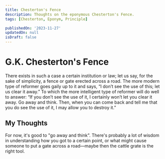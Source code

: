 ```yaml
---
title: Chesterton's Fence
description: Thoughts on the eponymous Chesterton's Fence.
tags: [Chesterton, Eponym, Principle]

publishedOn: '2023-11-27'
updatedOn: null
isDraft: false
---
```


# G.K. Chesterton's Fence

There exists in such a case a certain institution or law; let us say, for the sake of simplicity, a fence or gate erected across a road. The more modern type of reformer goes gaily up to it and says, “I don’t see the use of this; let us clear it away.” To which the more intelligent type of reformer will do well to answer: “If you don’t see the use of it, I certainly won’t let you clear it away. Go away and think. Then, when you can come back and tell me that you do see the use of it, I may allow you to destroy it.”

## My Thoughts

For now, it's good to "go away and think". There's probably a lot of wisdom in understanding how you got to a certain point, or what might cause someone to put a gate across a road&mdash;maybe then the cattle grate is the right tool.
